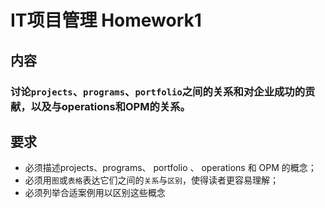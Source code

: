 # IT项目管理 Homework1
## 内容
### 讨论`projects`、`programs`、`portfolio`之间的关系和对企业成功的贡献，以及与operations和OPM的关系。

## 要求
- 必须描述projects、programs、 portfolio 、 operations 和 OPM 的概念；
- 必须用`图`或`表格`表达它们之间的`关系`与`区别`，使得读者更容易理解；
- 必须列举合适案例用以区别这些概念